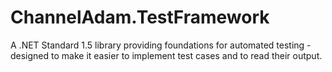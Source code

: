 # ChannelAdam.TestFramework

A .NET Standard 1.5 library providing foundations for automated testing - designed to make it easier to implement test cases and to read their output.
